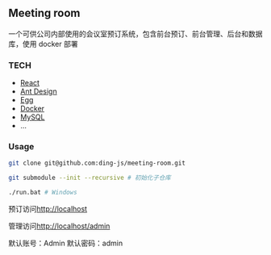 ## Meeting room

一个可供公司内部使用的会议室预订系统，包含前台预订、前台管理、后台和数据库，使用 docker 部署

### TECH

- [React](https://reactjs.org)
- [Ant Design](https://ant.design)
- [Egg](https://eggjs.org)
- [Docker](https://www.docker.com)
- [MySQL](https://www.mysql.com)
- ...

### Usage


```bash
git clone git@github.com:ding-js/meeting-room.git

git submodule --init --recursive # 初始化子仓库

./run.bat # Windows
```

预订访问[http://localhost](http://localhost)

管理访问[http://localhost/admin](http://localhost/admin)

默认账号：Admin
默认密码：admin

